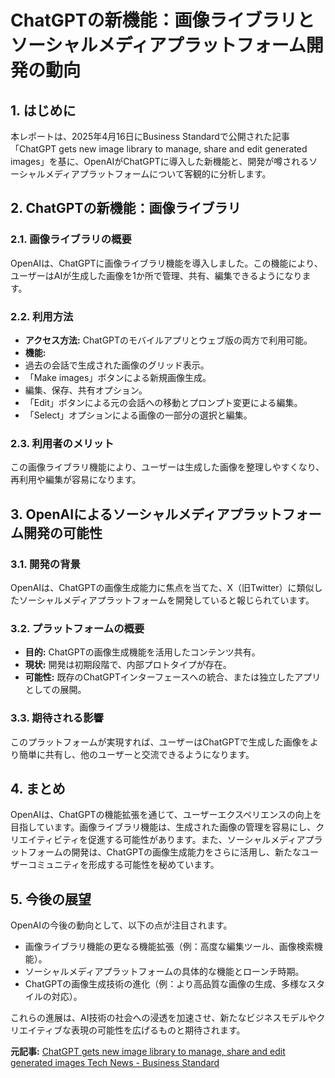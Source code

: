 # ChatGPTの新機能：画像ライブラリとソーシャルメディアプラットフォーム開発の動向

## 1. はじめに

本レポートは、2025年4月16日にBusiness Standardで公開された記事「ChatGPT gets new image library to manage, share and edit generated images」を基に、OpenAIがChatGPTに導入した新機能と、開発が噂されるソーシャルメディアプラットフォームについて客観的に分析します。

## 2. ChatGPTの新機能：画像ライブラリ

### 2.1. 画像ライブラリの概要

OpenAIは、ChatGPTに画像ライブラリ機能を導入しました。この機能により、ユーザーはAIが生成した画像を1か所で管理、共有、編集できるようになります。

### 2.2. 利用方法

* **アクセス方法:** ChatGPTのモバイルアプリとウェブ版の両方で利用可能。
* **機能:**
 * 過去の会話で生成された画像のグリッド表示。
 * 「Make images」ボタンによる新規画像生成。
 * 編集、保存、共有オプション。
 * 「Edit」ボタンによる元の会話への移動とプロンプト変更による編集。
 * 「Select」オプションによる画像の一部分の選択と編集。

### 2.3. 利用者のメリット

この画像ライブラリ機能により、ユーザーは生成した画像を整理しやすくなり、再利用や編集が容易になります。

## 3. OpenAIによるソーシャルメディアプラットフォーム開発の可能性

### 3.1. 開発の背景

OpenAIは、ChatGPTの画像生成能力に焦点を当てた、X（旧Twitter）に類似したソーシャルメディアプラットフォームを開発していると報じられています。

### 3.2. プラットフォームの概要

* **目的:** ChatGPTの画像生成機能を活用したコンテンツ共有。
* **現状:** 開発は初期段階で、内部プロトタイプが存在。
* **可能性:** 既存のChatGPTインターフェースへの統合、または独立したアプリとしての展開。

### 3.3. 期待される影響

このプラットフォームが実現すれば、ユーザーはChatGPTで生成した画像をより簡単に共有し、他のユーザーと交流できるようになります。

## 4. まとめ

OpenAIは、ChatGPTの機能拡張を通じて、ユーザーエクスペリエンスの向上を目指しています。画像ライブラリ機能は、生成された画像の管理を容易にし、クリエイティビティを促進する可能性があります。また、ソーシャルメディアプラットフォームの開発は、ChatGPTの画像生成能力をさらに活用し、新たなユーザーコミュニティを形成する可能性を秘めています。

## 5. 今後の展望

OpenAIの今後の動向として、以下の点が注目されます。

* 画像ライブラリ機能の更なる機能拡張（例：高度な編集ツール、画像検索機能）。
* ソーシャルメディアプラットフォームの具体的な機能とローンチ時期。
* ChatGPTの画像生成技術の進化（例：より高品質な画像の生成、多様なスタイルの対応）。

これらの進展は、AI技術の社会への浸透を加速させ、新たなビジネスモデルやクリエイティブな表現の可能性を広げるものと期待されます。


**元記事:** [ChatGPT gets new image library to manage, share and edit generated images Tech News - Business Standard](https://www.business-standard.com/technology/tech-news/chatgpt-gets-new-image-library-to-manage-share-and-edit-generated-images-125041600610_1.html)